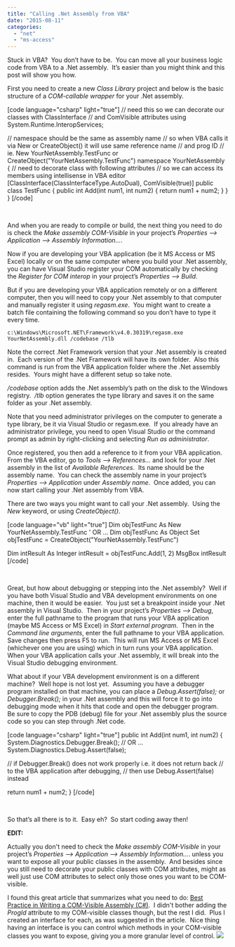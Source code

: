 ```yaml
---
title: "Calling .Net Assembly from VBA"
date: "2015-08-11"
categories: 
  - "net"
  - "ms-access"
---
```


Stuck in VBA?  You don’t have to be.  You can move all your business logic code from VBA to a .Net assembly.  It’s easier than you might think and this post will show you how.

First you need to create a new _Class Library_ project and below is the basic structure of a _COM-callable wrapper_ for your .Net assembly.

\[code language="csharp" light="true"\] // need this so we can decorate our classes with ClassInterface // and ComVisible attributes using System.Runtime.InteropServices;

// namespace should be the same as assembly name // so when VBA calls it via New or CreateObject() it will use same reference name // and prog ID // ie. New YourNetAssembly.TestFunc or CreateObject("YourNetAssembly.TestFunc") namespace YourNetAssembly { // need to decorate class with following attributes // so we can access its members using intellisense in VBA editor \[ClassInterface(ClassInterfaceType.AutoDual), ComVisible(true)\] public class TestFunc { public int Add(int num1, int num2) { return num1 + num2; } } } \[/code\]

 

And when you are ready to compile or build, the next thing you need to do is check the _Make assembly COM-Visible_ in your project’s _Properties –> Application –> Assembly Information…_.

Now if you are developing your VBA application (be it MS Access or MS Excel) locally or on the same computer where you build your .Net assembly, you can have Visual Studio register your COM automatically by checking the _Register for COM interop_ in your project’s _Properties –> Build_.

But if you are developing your VBA application remotely or on a different computer, then you will need to copy your .Net assembly to that computer and manually register it using _regasm.exe_.  You might want to create a batch file containing the following command so you don’t have to type it every time.

`c:\Windows\Microsoft.NET\Framework\v4.0.30319\regasm.exe YourNetAssembly.dll /codebase /tlb`

Note the correct .Net Framework version that your .Net assembly is created in.  Each version of the .Net Framework will have its own folder.  Also this command is run from the VBA application folder where the .Net assembly resides.  Yours might have a different setup so take note.

_/codebase_ option adds the .Net assembly’s path on the disk to the Windows registry.  _/tlb_ option generates the type library and saves it on the same folder as your .Net assembly.

Note that you need administrator privileges on the computer to generate a type library, be it via Visual Studio or regasm.exe.  If you already have an administrator privilege, you need to open Visual Studio or the command prompt as admin by right-clicking and selecting _Run as administrator_.

Once registered, you then add a reference to it from your VBA application.  From the VBA editor, go to _Tools –> References…_ and look for your .Net assembly in the list of _Available References_.  Its name should be the assembly name.  You can check the assembly name in your project’s _Properties –> Application_ under _Assembly name_.  Once added, you can now start calling your .Net assembly from VBA.

There are two ways you might want to call your .Net assembly.  Using the _New_ keyword, or using _CreateObject()_.

\[code language="vb" light="true"\] Dim objTestFunc As New YourNetAssembly.TestFunc ' OR ... Dim objTestFunc As Object Set objTestFunc = CreateObject("YourNetAssembly.TestFunc")

Dim intResult As Integer intResult = objTestFunc.Add(1, 2) MsgBox intResult \[/code\]

 

Great, but how about debugging or stepping into the .Net assembly?  Well if you have both Visual Studio and VBA development environments on one machine, then it would be easier.  You just set a breakpoint inside your .Net assembly in Visual Studio.  Then in your project’s _Properties –> Debug_, enter the full pathname to the program that runs your VBA application (maybe MS Access or MS Excel) in _Start external program_.  Then in the _Command line arguments_, enter the full pathname to your VBA application.  Save changes then press F5 to run.  This will run MS Access or MS Excel (whichever one you are using) which in turn runs your VBA application.  When your VBA application calls your .Net assembly, it will break into the Visual Studio debugging environment.

What about if your VBA development environment is on a different machine?  Well hope is not lost yet.  Assuming you have a debugger program installed on that machine, you can place a _Debug.Assert(false);_ or _Debugger.Break();_ in your .Net assembly and this will force it to go into debugging mode when it hits that code and open the debugger program.  Be sure to copy the PDB (debug) file for your .Net assembly plus the source code so you can step through .Net code.

\[code language="csharp" light="true"\] public int Add(int num1, int num2) { System.Diagnostics.Debugger.Break(); // OR ... System.Diagnostics.Debug.Assert(false);

// if Debugger.Break() does not work properly i.e. it does not return back // to the VBA application after debugging, // then use Debug.Assert(false) instead

return num1 + num2; } \[/code\]

 

So that’s all there is to it.  Easy eh?  So start coding away then!

**EDIT:**

Actually you don't need to check the _Make assembly COM-Visible_ in your project’s _Properties –> Application –> Assembly Information…_. unless you want to expose all your public classes in the assembly.  And besides since you still need to decorate your public classes with COM attributes, might as well just use COM attributes to select only those ones you want to be COM-visible.

I found this great article that summarizes what you need to do: [Best Practice in Writing a COM-Visible Assembly (C#)](http://www.codeproject.com/Articles/612604/Best-Practice-in-Writing-a-COM-Visible-Assembly-Cs).  I didn't bother adding the _ProgId_ attribute to my COM-visible classes though, but the rest I did.  Plus I created an interface for each, as was suggested in the article.  Nice thing having an interface is you can control which methods in your COM-visible classes you want to expose, giving you a more granular level of control. ![](/technical-blog/assets/images/vbalogo.png)


